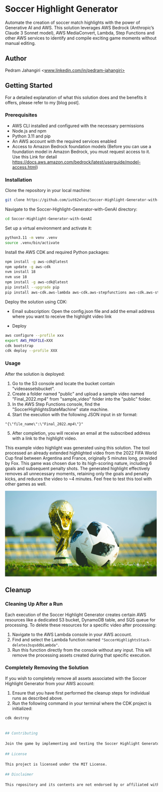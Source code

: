 
# Soccer Highlight Generator

Automate the creation of soccer match highlights with the power of Generative AI and AWS. This solution leverages AWS Bedrock (Anthropic’s Claude 3 Sonnet model), AWS MediaConvert, Lambda, Step Functions and other AWS services to identify and compile exciting game moments without manual editing.

## Author

Pedram Jahangiri <www.linkedin.com/in/pedram-jahangiri>

## Getting Started

For a detailed explanation of what this solution does and the benefits it offers, please refer to my [blog post].

### Prerequisites

- AWS CLI installed and configured with the necessary permissions
- Node.js and npm
- Python 3.11 and pip
- An AWS account with the required services enabled
- Access to Amazon Bedrock foundation models (Before you can use a foundation model in Amazon Bedrock, you must request access to it. Use this Link for detail <https://docs.aws.amazon.com/bedrock/latest/userguide/model-access.html>)

### Installation

Clone the repository in your local machine:

```bash
git clone https://github.com/iut62elec/Soccer-Highlight-Generator-with-GenAI.git
```


Navigate to the Soccer-Highlight-Generator-with-GenAI directory:

```bash
cd Soccer-Highlight-Generator-with-GenAI
```

Set up a virtual environment and activate it:

```bash
python3.11 -m venv .venv
source .venv/bin/activate
```

Install the AWS CDK and required Python packages:

```bash
npm install -g aws-cdk@latest
npm update -g aws-cdk
nvm install 18
nvm use 18
npm install -g aws-cdk@latest
pip install --upgrade pip
pip install aws-cdk.aws-lambda aws-cdk.aws-stepfunctions aws-cdk.aws-stepfunctions-tasks aws-cdk.aws-cloudfront aws_cdk.aws_cloudfront_origins aws-cdk.aws-s3-deployment
```

Deploy the solution using CDK:

- Email subscription: Open the config.json file and add the email address where you want to receive the highlight video link

- Deploy

```bash
aws configure --profile xxx
export AWS_PROFILE=XXX
cdk bootstrap
cdk deploy --profile XXX
```

### Usage

After the solution is deployed:

1. Go to the S3 console and locate the bucket contain "videoassetsbucket".
2. Create a folder named "public" and upload a sample video named "Final_2022.mp4" from "sample_video" folder into the "public" folder.
3. In the AWS Step Functions console, find the "SoccerHighlightsStateMachine" state machine.
4. Start the execution with the following JSON input in str format:

```
"{\"file_name\":\"Final_2022.mp4\"}"
```
5. After completion, you will receive an email at the subscribed address with a link to the highlight video.


This example video highlight was generated using this solution. The tool processed an already extended highlighted video from the 2022 FIFA World Cup final between Argentina and France, originally 5 minutes long, provided by Fox. This game was chosen due to its high-scoring nature, including 6 goals and subsequent penalty shots. The generated highlight effectively removes all unnecessary moments, retaining only the goals and penalty kicks, and reduces the video to ~4 minutes. Feel free to test this tool with other games as well.


<a href="https://vimeo.com/935254589?share=copy">
    <img src="./sample_video/cover.jpg" alt="Watch the video" width="500"/>
</a>


## Cleanup

### Cleaning Up After a Run

Each execution of the Soccer Highlight Generator creates certain AWS resources like a dedicated S3 bucket, DynamoDB table, and SQS queue for processing. To delete these resources for a specific video after processing:

1. Navigate to the AWS Lambda console in your AWS account.
2. Find and select the Lambda function named `"SoccerHighlightsStack-deletes3sqsddbLambda"`.
3. Run this function directly from the console without any input. This will remove the processing assets created during that specific execution.

### Completely Removing the Solution

If you wish to completely remove all assets associated with the Soccer Highlight Generator from your AWS account:

1. Ensure that you have first performed the cleanup steps for individual runs as described above.
2. Run the following command in your terminal where the CDK project is initialized:

```bash
cdk destroy


## Contributing

Join the game by implementing and testing the Soccer Highlight Generator. Your feedback and contributions are welcome. Please follow the instructions in the repository and share your experiences to enhance sports entertainment with AWS and Generative AI.

## License

This project is licensed under the MIT License.

## Disclaimer

This repository and its contents are not endorsed by or affiliated with Amazon Web Services (AWS) or any other third-party entities. It represents my personal viewpoints and not those of my past or current employers. All third-party libraries, modules, plugins, and SDKs are the property of their respective owners.


